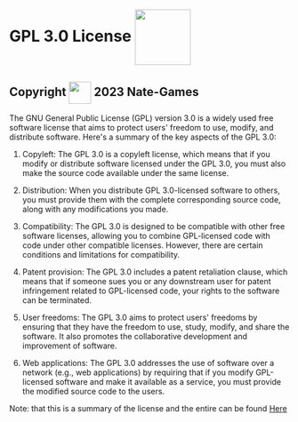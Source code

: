 # GPL 3.0 License <img src="https://upload.wikimedia.org/wikipedia/commons/9/93/GPLv3_Logo.svg" width="100" style="vertical-align: middle;">

## Copyright <img src="https://upload.wikimedia.org/wikipedia/commons/6/6e/Copyright_white.svg" width="40" style="vertical-align: middle;"> 2023 Nate-Games

The GNU General Public License (GPL) version 3.0 is a widely used free software license that aims to protect users' freedom to use, modify, and distribute software. Here's a summary of the key aspects of the GPL 3.0:

1. Copyleft: The GPL 3.0 is a copyleft license, which means that if you modify or distribute software licensed under the GPL 3.0, you must also make the source code available under the same license.

2. Distribution: When you distribute GPL 3.0-licensed software to others, you must provide them with the complete corresponding source code, along with any modifications you made.

3. Compatibility: The GPL 3.0 is designed to be compatible with other free software licenses, allowing you to combine GPL-licensed code with code under other compatible licenses. However, there are certain conditions and limitations for compatibility.

4. Patent provision: The GPL 3.0 includes a patent retaliation clause, which means that if someone sues you or any downstream user for patent infringement related to GPL-licensed code, your rights to the software can be terminated.

5. User freedoms: The GPL 3.0 aims to protect users' freedoms by ensuring that they have the freedom to use, study, modify, and share the software. It also promotes the collaborative development and improvement of software.

6. Web applications: The GPL 3.0 addresses the use of software over a network (e.g., web applications) by requiring that if you modify GPL-licensed software and make it available as a service, you must provide the modified source code to the users.

Note: that this is a summary of the license and the entire can be found [Here](https://www.gnu.org/licenses/gpl-3.0.en.html)
